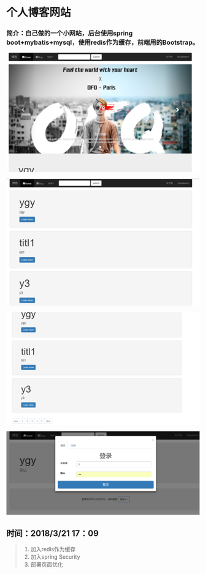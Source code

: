 # 个人博客网站
### 简介：自己做的一个小网站，后台使用spring boot+mybatis+mysql，使用redis作为缓存，前端用的Bootstrap。
![首页](https://github.com/yueguoyu/demo/blob/master/img_blog/1.png)

![1](https://github.com/yueguoyu/demo/blob/master/img_blog/2.png)

![2](https://github.com/yueguoyu/demo/blob/master/img_blog/3.png)

![4](https://github.com/yueguoyu/demo/blob/master/img_blog/5.png)
##  时间：2018/3/21 17：09

> 1. 加入redis作为缓存
> 2. 加入spring Security
> 3. 部署页面优化


